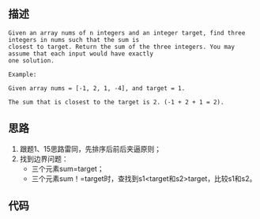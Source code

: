 ## 描述
```
Given an array nums of n integers and an integer target, find three integers in nums such that the sum is 
closest to target. Return the sum of the three integers. You may assume that each input would have exactly 
one solution.

Example:

Given array nums = [-1, 2, 1, -4], and target = 1.

The sum that is closest to the target is 2. (-1 + 2 + 1 = 2).
```



## 思路

1. 跟题1、15思路雷同，先排序后前后夹逼原则；
2. 找到边界问题：
    * 三个元素sum=target；
    * 三个元素sum！=target时，查找到s1<target和s2>target，比较s1和s2。

## 代码


